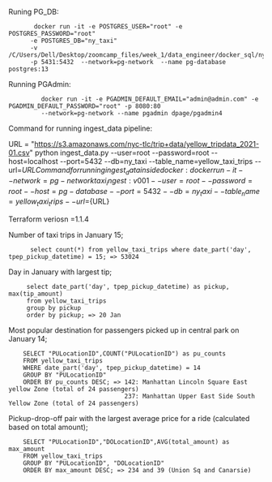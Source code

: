 Runing PG_DB:

           docker run -it -e POSTGRES_USER="root" -e POSTGRES_PASSWORD="root" 
          -e POSTGRES_DB="ny_taxi" 
          -v /C/Users/Dell/Desktop/zoomcamp_files/week_1/data_engineer/docker_sql/ny_taxi_postgres_data:/var/lib/postgresql/data  
          -p 5431:5432  --network=pg-network  --name pg-database  postgres:13

Running PGAdmin:

             docker run -it -e PGADMIN_DEFAULT_EMAIL="admin@admin.com" -e PGADMIN_DEFAULT_PASSWORD="root" -p 8080:80
             --network=pg-network --name pgadmin dpage/pgadmin4

Command for running ingest_data pipeline:

URL = "https://s3.amazonaws.com/nyc-tlc/trip+data/yellow_tripdata_2021-01.csv" python ingest_data.py --user=root --password=root --host=localhost --port=5432 --db=ny_taxi --table_name=yellow_taxi_trips --url=${URL} Command for running ingest_data inside docker: docker run -it
--network=pg-network
taxi_ingest:v001
--user=root
--password=root
--host=pg-database
--port=5432
--db=ny_taxi
--table_name=yellow_taxi_trips
--url=${URL}

Terraform veriosn =1.1.4

Number of taxi trips in January 15;

          select count(*) from yellow_taxi_trips where date_part('day', tpep_pickup_datetime) = 15; => 53024

Day in January with largest tip;

         select date_part('day', tpep_pickup_datetime) as pickup, max(tip_amount) 
         from yellow_taxi_trips 
         group by pickup
         order by pickup; => 20 Jan

Most popular destination for passengers picked up in central park on January 14;

        SELECT "PULocationID",COUNT("PULocationID") as pu_counts
        FROM yellow_taxi_trips
        WHERE date_part('day', tpep_pickup_datetime) = 14
        GROUP BY "PULocationID"
        ORDER BY pu_counts DESC; => 142: Manhattan Lincoln Square East   yellow Zone (total of 24 passengers)
                                    237: Manhattan Upper East Side South Yellow Zone (total of 24 passengers)
                                    
Pickup-drop-off pair with the largest average price for a ride (calculated based on total amount);

        SELECT "PULocationID","DOLocationID",AVG(total_amount) as max_amount
        FROM yellow_taxi_trips
        GROUP BY "PULocationID", "DOLocationID"
        ORDER BY max_amount DESC; => 234 and 39 (Union Sq and Canarsie)
